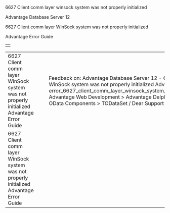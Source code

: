 6627 Client comm layer winsock system was not properly initialized




Advantage Database Server 12  

6627 Client comm layer WinSock system was not properly initialized

Advantage Error Guide

|  |
| --- |
|  |

|  |  |  |  |  |
| --- | --- | --- | --- | --- |
| 6627 Client comm layer WinSock system was not properly initialized  Advantage Error Guide |  |  | Feedback on: Advantage Database Server 12 - 6627 Client comm layer WinSock system was not properly initialized Advantage Error Guide error\_6627\_client\_comm\_layer\_winsock\_system\_was\_not\_properly\_initialized Advantage Web Development > Advantage Delphi OData Client > Delphi OData Components > TODataSet / Dear Support Staff, |  |
| 6627 Client comm layer WinSock system was not properly initialized  Advantage Error Guide |  |  |  |  |
